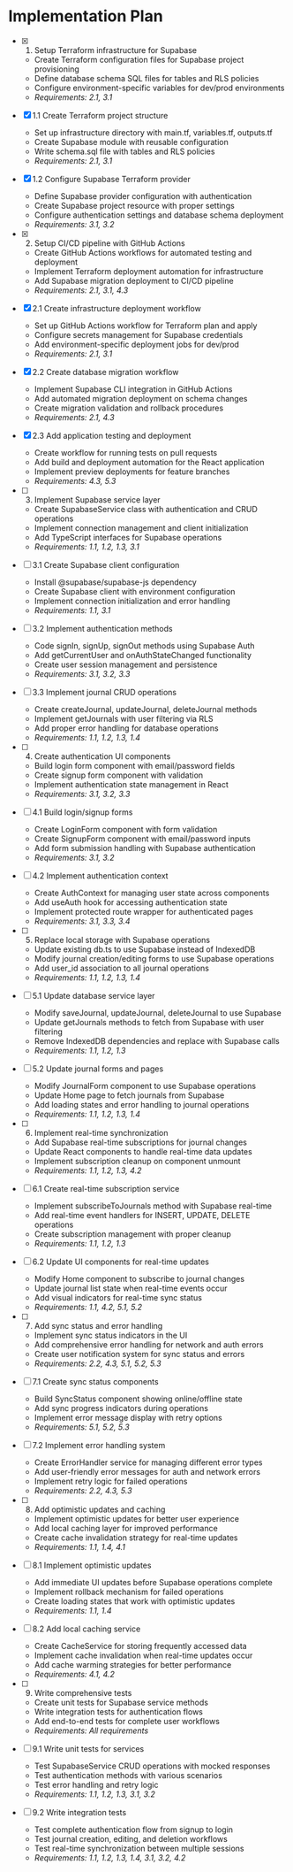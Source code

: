 # Implementation Plan

- [x] 1. Setup Terraform infrastructure for Supabase
  - Create Terraform configuration files for Supabase project provisioning
  - Define database schema SQL files for tables and RLS policies
  - Configure environment-specific variables for dev/prod environments
  - _Requirements: 2.1, 3.1_

- [x] 1.1 Create Terraform project structure
  - Set up infrastructure directory with main.tf, variables.tf, outputs.tf
  - Create Supabase module with reusable configuration
  - Write schema.sql file with tables and RLS policies
  - _Requirements: 2.1, 3.1_

- [x] 1.2 Configure Supabase Terraform provider
  - Define Supabase provider configuration with authentication
  - Create Supabase project resource with proper settings
  - Configure authentication settings and database schema deployment
  - _Requirements: 3.1, 3.2_

- [x] 2. Setup CI/CD pipeline with GitHub Actions
  - Create GitHub Actions workflows for automated testing and deployment
  - Implement Terraform deployment automation for infrastructure
  - Add Supabase migration deployment to CI/CD pipeline
  - _Requirements: 2.1, 3.1, 4.3_

- [x] 2.1 Create infrastructure deployment workflow
  - Set up GitHub Actions workflow for Terraform plan and apply
  - Configure secrets management for Supabase credentials
  - Add environment-specific deployment jobs for dev/prod
  - _Requirements: 2.1, 3.1_

- [x] 2.2 Create database migration workflow
  - Implement Supabase CLI integration in GitHub Actions
  - Add automated migration deployment on schema changes
  - Create migration validation and rollback procedures
  - _Requirements: 2.1, 4.3_

- [x] 2.3 Add application testing and deployment
  - Create workflow for running tests on pull requests
  - Add build and deployment automation for the React application
  - Implement preview deployments for feature branches
  - _Requirements: 4.3, 5.3_

- [ ] 3. Implement Supabase service layer
  - Create SupabaseService class with authentication and CRUD operations
  - Implement connection management and client initialization
  - Add TypeScript interfaces for Supabase operations
  - _Requirements: 1.1, 1.2, 1.3, 3.1_

- [ ] 3.1 Create Supabase client configuration
  - Install @supabase/supabase-js dependency
  - Create Supabase client with environment configuration
  - Implement connection initialization and error handling
  - _Requirements: 1.1, 3.1_

- [ ] 3.2 Implement authentication methods
  - Code signIn, signUp, signOut methods using Supabase Auth
  - Add getCurrentUser and onAuthStateChanged functionality
  - Create user session management and persistence
  - _Requirements: 3.1, 3.2, 3.3_

- [ ] 3.3 Implement journal CRUD operations
  - Create createJournal, updateJournal, deleteJournal methods
  - Implement getJournals with user filtering via RLS
  - Add proper error handling for database operations
  - _Requirements: 1.1, 1.2, 1.3, 1.4_

- [ ] 4. Create authentication UI components
  - Build login form component with email/password fields
  - Create signup form component with validation
  - Implement authentication state management in React
  - _Requirements: 3.1, 3.2, 3.3_

- [ ] 4.1 Build login/signup forms
  - Create LoginForm component with form validation
  - Create SignupForm component with email/password inputs
  - Add form submission handling with Supabase authentication
  - _Requirements: 3.1, 3.2_

- [ ] 4.2 Implement authentication context
  - Create AuthContext for managing user state across components
  - Add useAuth hook for accessing authentication state
  - Implement protected route wrapper for authenticated pages
  - _Requirements: 3.1, 3.3, 3.4_

- [ ] 5. Replace local storage with Supabase operations
  - Update existing db.ts to use Supabase instead of IndexedDB
  - Modify journal creation/editing forms to use Supabase operations
  - Add user_id association to all journal operations
  - _Requirements: 1.1, 1.2, 1.3, 1.4_

- [ ] 5.1 Update database service layer
  - Modify saveJournal, updateJournal, deleteJournal to use Supabase
  - Update getJournals methods to fetch from Supabase with user filtering
  - Remove IndexedDB dependencies and replace with Supabase calls
  - _Requirements: 1.1, 1.2, 1.3_

- [ ] 5.2 Update journal forms and pages
  - Modify JournalForm component to use Supabase operations
  - Update Home page to fetch journals from Supabase
  - Add loading states and error handling to journal operations
  - _Requirements: 1.1, 1.2, 1.3, 1.4_

- [ ] 6. Implement real-time synchronization
  - Add Supabase real-time subscriptions for journal changes
  - Update React components to handle real-time data updates
  - Implement subscription cleanup on component unmount
  - _Requirements: 1.1, 1.2, 1.3, 4.2_

- [ ] 6.1 Create real-time subscription service
  - Implement subscribeToJournals method with Supabase real-time
  - Add real-time event handlers for INSERT, UPDATE, DELETE operations
  - Create subscription management with proper cleanup
  - _Requirements: 1.1, 1.2, 1.3_

- [ ] 6.2 Update UI components for real-time updates
  - Modify Home component to subscribe to journal changes
  - Update journal list state when real-time events occur
  - Add visual indicators for real-time sync status
  - _Requirements: 1.1, 4.2, 5.1, 5.2_

- [ ] 7. Add sync status and error handling
  - Implement sync status indicators in the UI
  - Add comprehensive error handling for network and auth errors
  - Create user notification system for sync status and errors
  - _Requirements: 2.2, 4.3, 5.1, 5.2, 5.3_

- [ ] 7.1 Create sync status components
  - Build SyncStatus component showing online/offline state
  - Add sync progress indicators during operations
  - Implement error message display with retry options
  - _Requirements: 5.1, 5.2, 5.3_

- [ ] 7.2 Implement error handling system
  - Create ErrorHandler service for managing different error types
  - Add user-friendly error messages for auth and network errors
  - Implement retry logic for failed operations
  - _Requirements: 2.2, 4.3, 5.3_

- [ ] 8. Add optimistic updates and caching
  - Implement optimistic updates for better user experience
  - Add local caching layer for improved performance
  - Create cache invalidation strategy for real-time updates
  - _Requirements: 1.1, 1.4, 4.1_

- [ ] 8.1 Implement optimistic updates
  - Add immediate UI updates before Supabase operations complete
  - Implement rollback mechanism for failed operations
  - Create loading states that work with optimistic updates
  - _Requirements: 1.1, 1.4_

- [ ] 8.2 Add local caching service
  - Create CacheService for storing frequently accessed data
  - Implement cache invalidation when real-time updates occur
  - Add cache warming strategies for better performance
  - _Requirements: 4.1, 4.2_

- [ ] 9. Write comprehensive tests
  - Create unit tests for Supabase service methods
  - Write integration tests for authentication flows
  - Add end-to-end tests for complete user workflows
  - _Requirements: All requirements_

- [ ] 9.1 Write unit tests for services
  - Test SupabaseService CRUD operations with mocked responses
  - Test authentication methods with various scenarios
  - Test error handling and retry logic
  - _Requirements: 1.1, 1.2, 1.3, 3.1, 3.2_

- [ ] 9.2 Write integration tests
  - Test complete authentication flow from signup to login
  - Test journal creation, editing, and deletion workflows
  - Test real-time synchronization between multiple sessions
  - _Requirements: 1.1, 1.2, 1.3, 1.4, 3.1, 3.2, 4.2_